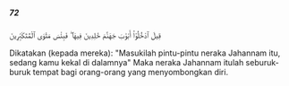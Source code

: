 ##### 72

<span class="ayah">قِيلَ ٱدْخُلُوٓا۟ أَبْوَٰبَ جَهَنَّمَ خَٰلِدِينَ فِيهَا ۖ فَبِئْسَ مَثْوَى ٱلْمُتَكَبِّرِينَ</span>

<span class="ayah_translation">Dikatakan (kepada mereka): "Masukilah pintu-pintu neraka Jahannam itu, sedang kamu kekal di dalamnya" Maka neraka Jahannam itulah seburuk-buruk tempat bagi orang-orang yang menyombongkan diri.</span>

